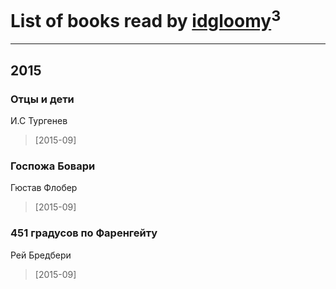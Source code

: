 # List of books read by [idgloomy](http://vk.com/id87187820)<sup>3</sup>
---

## 2015

### Отцы и дети
И.С Тургенев
> [2015-09] 


### Госпожа Бовари
Гюстав Флобер
> [2015-09] 


### 451 градусов по Фаренгейту
Рей Бредбери
> [2015-09] 



